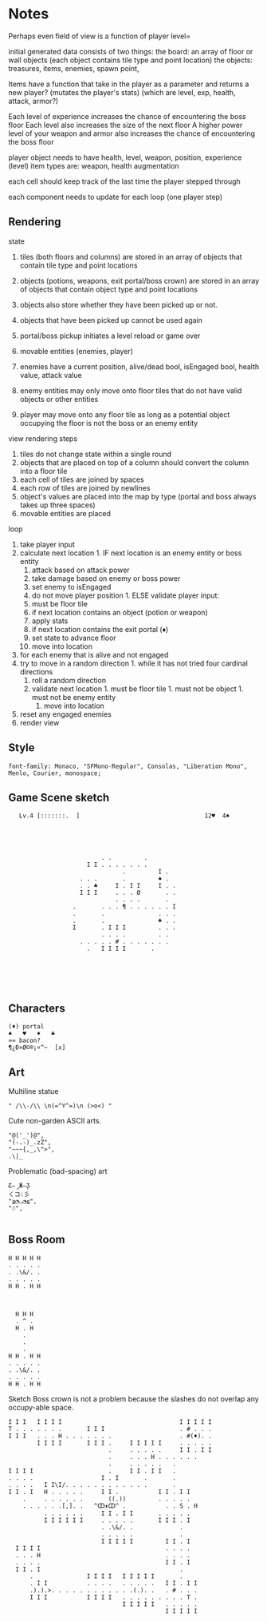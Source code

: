 # Notes

Perhaps even field of view is a function of player level=

initial generated data consists of two things:
the board: an array of floor or wall objects (each object contains tile type and point location)
the objects:
treasures, items, enemies, spawn point,

Items have a function that take in the player as a parameter and returns a new player? (mutates the player's stats) (which are level, exp, health, attack, armor?)

Each level of experience increases the chance of encountering the boss floor
Each level also increases the size of the next floor
A higher power level of your weapon and armor also increases the chance of encountering the boss floor

player object needs to have health, level, weapon, position, experience (level)
item types are: weapon, health augmentation


each cell should keep track of the last time the player stepped through

each component needs to update for each loop (one player step)

## Rendering

state
1. tiles (both floors and columns) are stored in an array of objects that contain tile type and point locations
1. objects (potions, weapons, exit portal/boss crown) are stored in an array of objects that contain object type and point locations
  1. objects also store whether they have been picked up or not.
  1. objects that have been picked up cannot be used again
  1. portal/boss pickup initiates a level reload or game over
1. movable entities (enemies, player)
  1. enemies have a current position, alive/dead bool, isEngaged bool, health value, attack value

1. enemy entities may only move onto floor tiles that do not have valid objects or other entities
1. player may move onto any floor tile as long as a potential object occupying the floor is not the boss or an enemy entity

view rendering steps
1. tiles do not change state within a single round
1. objects that are placed on top of a column should convert the column into a floor tile
  1. each cell of tiles are joined by spaces
  1. each row of tiles are joined by newlines
1. object's values are placed into the map by type (portal and boss always takes up three spaces)
1. movable entities are placed


loop
1. take player input
  1. calculate next location
    1. IF next location is an enemy entity or boss entity
      1. attack based on attack power
      1. take damage based on enemy or boss power
      1. set enemy to isEngaged
      1. do not move player position
    1. ELSE validate player input:
      1. must be floor tile
      1. if next location contains an object (potion or weapon)
        1. apply stats
      1. if next location contains the exit portal (♦)
        1. set state to advance floor
      1. move into location
1. for each enemy that is alive and not engaged
  1. try to move in a random direction
    1. while it has not tried four cardinal directions
      1. roll a random direction
        1. validate next location
          1. must be floor tile
          1. must not be object
          1. must not be enemy entity
            1. move into location
1. reset any engaged enemies
1. render view

## Style

```
font-family: Monaco, "SFMono-Regular", Consolas, "Liberation Mono", Menlo, Courier, monospace;
```

## Game Scene sketch
```
   Lv.4 [:::::::.  ]                                   12♥  4♠





                          . .         .        
                      I I . . . . . . .        
                                .         I .  
                    . . .       .         ♠ .  
                    . . ♣     I . I I     I . .
                    I I I     . . . Ø       . .
                              . . . .       .  
                  .       . . . ¶ . . . . . . I
                  .       .               . . .
                  .       .               ♣ . .
                  I       . I I I         . . .
                          . . . .         . .  
                    . . . . . # . . . . . . .  
                      .   I I I I       .      






```

## Characters

```
(♦) portal
♠	♥	♦	♣
≈≈ bacon?
¶¿Ð×Ø©®¡¤^~  [x]
```

## Art

Multiline statue
```
" /\\-/\\ \n(=^Y^=)\n (>o<) "
```

Cute non-garden ASCII arts.
```
"@('_')@",
"(-.-)_.zZ",
"~~~{,_,\">",
.\|_
```

Problematic (bad-spacing) art
```
Ƹ̵̡Ӝ̵̨̄Ʒ
くコ:彡
"≧◔◡◔≦﻿",
"☃",


```

## Boss Room
```
H H H H H
. . . . .
. .\&/. .
. . . . .
H H . H H



  H H H
  . ^ .
  H . H
    .
    .
    .
H H . H H
. . . . .
. .\&/. .
. . . . .
H H . H H
```


Sketch
Boss crown is not a problem because the slashes do not overlap any occupy-able space.
```
I I I   I I I I                                 I I I I I  
T . . . . . . .       I I I                     . # . . .  
I I I   . . . H . . . . . . .                   . #(♦). .  
        I I I I       I I I .     I I I I I     . . . . .  
                            .     . . . . .     I I . I I  
                            .     . . . H . . . . . .      
                            .     . . . . .   .            
I I I I                     .     I I . I I   .            
. . . .                   I . I       .       .            
. . . .   I I\I/. . . . . . . . . . . .       .            
I I . I   H . . . . .     I I .           I I . I I        
    .     . . . . . .       ((.))         . . . . .        
    . . . . . .[,]. .   ^ↀᴥↀ^ .           . . S . H        
          . . . . . .     I I . I I       . . . . .        
          I I I I I I     . . . . .       I I I . I        
                          . .\&/. .             .          
                          . . . . .             .          
                          I I I I I         I I . I        
  I I I I                                   . . . .        
  . . . H                                   . . . .        
  . . . .                                   I I . I        
  I I . I                                       .          
      .               I I I I   I I I I I       .          
      . I I           . . . .   . . . . .   I I . I I      
      .).).>. . . . . . . . . . . .(.). .   . # . . .      
      I I I           I I I I   . . . . . . . . . T .      
                                I I I I I   . . . . .      
                                            I I I I I      


```

